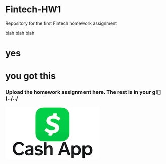 # Fintech-HW1
Repository for the first Fintech homework assignment

blah blah blah

 # yes

 # you got this

 ### Upload the homework assignment here. The rest is in your g![](../../
 
 
 ![](download.png)